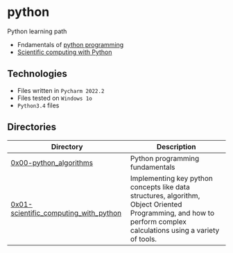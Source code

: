 # python
Python learning path 

- Fndamentals of [python programming](https://www.youtube.com/playlist?list=PLGLfVvz_LVvTn3cK5e6LjhgGiSeVlIRwt)
- [Scientific computing with Python](https://www.freecodecamp.org/learn/scientific-computing-with-python/)

## Technologies

- Files written in ```Pycharm 2022.2```
- Files tested on ```Windows 1o```
- ```Python3.4``` files 

## Directories 

| Directory  | Description |
| ---  | --- |
|[0x00-python_algorithms](0x00-python_algorithms)|Python programming fundamentals|
|[0x01-scientific_computing_with_python](0x01-scientific_computing_with_python)|Implementing key python concepts like data structures, algorithm, Object Oriented Programming, and how to perform complex calculations using a variety of tools.|
